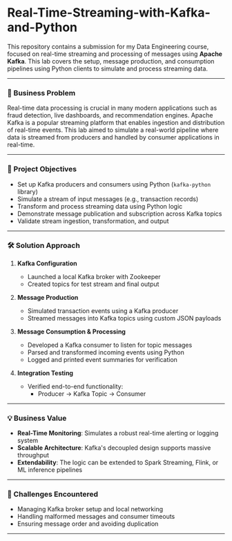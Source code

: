 # Real-Time-Streaming-with-Kafka-and-Python

This repository contains a submission for my Data Engineering course, focused on real-time streaming and processing of messages using **Apache Kafka**. This lab covers the setup, message production, and consumption pipelines using Python clients to simulate and process streaming data.

---

### 🧩 Business Problem

Real-time data processing is crucial in many modern applications such as fraud detection, live dashboards, and recommendation engines. Apache Kafka is a popular streaming platform that enables ingestion and distribution of real-time events. This lab aimed to simulate a real-world pipeline where data is streamed from producers and handled by consumer applications in real-time.

---

### 🎯 Project Objectives

- Set up Kafka producers and consumers using Python (`kafka-python` library)
- Simulate a stream of input messages (e.g., transaction records)
- Transform and process streaming data using Python logic
- Demonstrate message publication and subscription across Kafka topics
- Validate stream ingestion, transformation, and output

---

### 🛠️ Solution Approach

1. **Kafka Configuration**
   - Launched a local Kafka broker with Zookeeper
   - Created topics for test stream and final output

2. **Message Production**
   - Simulated transaction events using a Kafka producer
   - Streamed messages into Kafka topics using custom JSON payloads

3. **Message Consumption & Processing**
   - Developed a Kafka consumer to listen for topic messages
   - Parsed and transformed incoming events using Python
   - Logged and printed event summaries for verification

4. **Integration Testing**
   - Verified end-to-end functionality:
     - Producer → Kafka Topic → Consumer

---

### 💡 Business Value

- **Real-Time Monitoring**: Simulates a robust real-time alerting or logging system
- **Scalable Architecture**: Kafka's decoupled design supports massive throughput
- **Extendability**: The logic can be extended to Spark Streaming, Flink, or ML inference pipelines

---

### 🚧 Challenges Encountered

- Managing Kafka broker setup and local networking
- Handling malformed messages and consumer timeouts
- Ensuring message order and avoiding duplication

---
